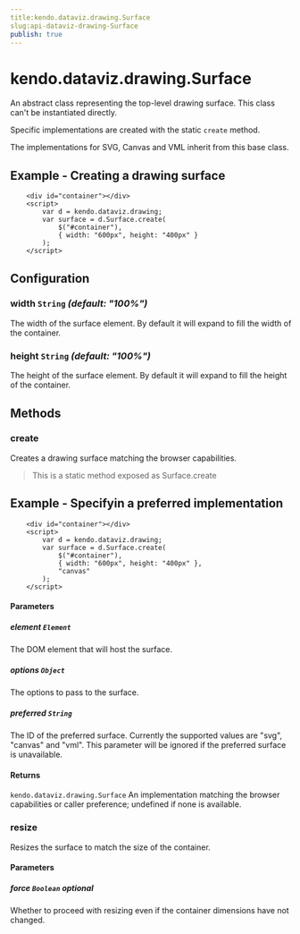 ```yaml
---
title:kendo.dataviz.drawing.Surface
slug:api-dataviz-drawing-Surface
publish: true
---
```


# kendo.dataviz.drawing.Surface

An abstract class representing the top-level drawing surface.
This class can't be instantiated directly.

Specific implementations are created with the static `create` method.

The implementations for SVG, Canvas and VML inherit from this base class.

## Example - Creating a drawing surface

        <div id="container"></div>
        <script>
            var d = kendo.dataviz.drawing;
            var surface = d.Surface.create(
                $("#container"),
                { width: "600px", height: "400px" }
            );
        </script>

## Configuration

### width `String` *(default: "100%")*

The width of the surface element.
By default it will expand to fill the width of the container.

### height `String` *(default: "100%")*

The height of the surface element.
By default it will expand to fill the height of the container.

## Methods

### create

Creates a drawing surface matching the browser capabilities.

> This is a static method exposed as Surface.create

## Example - Specifyin a preferred implementation

        <div id="container"></div>
        <script>
            var d = kendo.dataviz.drawing;
            var surface = d.Surface.create(
                $("#container"),
                { width: "600px", height: "400px" },
                "canvas"
            );
        </script>

#### Parameters

##### element `Element`

The DOM element that will host the surface.

##### options `Object`

The options to pass to the surface.

##### preferred `String`

The ID of the preferred surface. Currently the supported values are "svg", "canvas" and "vml".
This parameter will be ignored if the preferred surface is unavailable.

#### Returns

`kendo.dataviz.drawing.Surface` An implementation matching the browser capabilities or caller preference; undefined if none is available.

### resize

Resizes the surface to match the size of the container.

#### Parameters

##### force `Boolean` *optional*

Whether to proceed with resizing even if the container dimensions have not changed.

